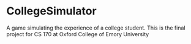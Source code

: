 # CollegeSimulator
A game simulating the experience of a college student. This is the final project for CS 170 at Oxford College of Emory University
